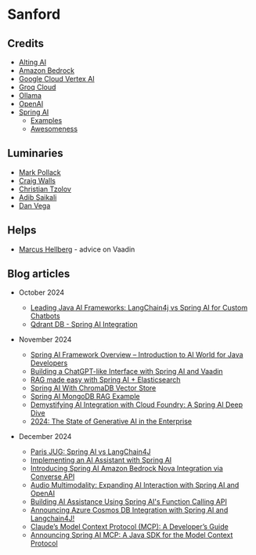 # Sanford

## Credits

* [Alting AI](https://alting.ai)
* [Amazon Bedrock](https://aws.amazon.com/bedrock/)
* [Google Cloud Vertex AI](https://cloud.google.com/vertex-ai?hl=en)
* [Groq Cloud](https://groq.com)
* [Ollama](https://ollama.com/)
* [OpenAI](https://openai.com/api/)
* [Spring AI](https://spring.io/projects/spring-ai)
  * [Examples](https://github.com/spring-projects/spring-ai-examples)
  * [Awesomeness](https://github.com/danvega/awesome-spring-ai)

## Luminaries

* [Mark Pollack](https://www.linkedin.com/in/marklpollack/)
* [Craig Walls](https://www.linkedin.com/in/habuma/)
* [Christian Tzolov](https://www.linkedin.com/in/tzolov/)
* [Adib Saikali](https://www.linkedin.com/in/adibsaikali/)
* [Dan Vega](https://www.youtube.com/@DanVega/videos)

## Helps

* [Marcus Hellberg](https://www.linkedin.com/in/marcushellberg/) - advice on Vaadin

## Blog articles

* October 2024
  * [Leading Java AI Frameworks: LangChain4j vs Spring AI for Custom Chatbots](https://www.miliari.me/blog/leading-java-rag-frameworks)
  * [Qdrant DB - Spring AI Integration](https://www.kodesastra.com/2024/10/qdrant-db-spring-ai-Integration.html)
  
* November 2024
  * [Spring AI Framework Overview – Introduction to AI World for Java Developers](https://grapeup.com/blog/spring-ai-overview-introduction-to-ai-world-for-java-developers/#)
  * [Building a ChatGPT-like Interface with Spring AI and Vaadin](https://blog.stackademic.com/building-a-chatgpt-like-interface-with-spring-ai-and-vaadin-ed62c702f094)
  * [RAG made easy with Spring AI + Elasticsearch](https://www.elastic.co/search-labs/blog/java-rag-spring-ai-es)
  * [Spring AI With ChromaDB Vector Store](https://www.baeldung.com/spring-ai-chromadb-vector-store)
  * [Spring AI MongoDB RAG Example](https://www.javacodegeeks.com/spring-ai-mongodb-rag-example.html)
  * [Demystifying AI Integration with Cloud Foundry: A Spring AI Deep Dive](https://blogs.vmware.com/tanzu/demystifying-ai-integration-with-cloud-foundry-a-spring-ai-deep-dive/)
  * [2024: The State of Generative AI in the Enterprise](https://menlovc.com/2024-the-state-of-generative-ai-in-the-enterprise/)
  
* December 2024
  * [Paris JUG: Spring AI vs LangChain4J](https://speakerdeck.com/michaelisvy/2024)
  * [Implementing an AI Assistant with Spring AI](https://www.baeldung.com/spring-ai-assistant)
  * [Introducing Spring AI Amazon Bedrock Nova Integration via Converse API](https://spring.io/blog/2024/12/10/spring-ai-amazon-bedrock-nova)
  * [Audio Multimodality: Expanding AI Interaction with Spring AI and OpenAI](https://spring.io/blog/2024/12/05/spring-ai-audio-modality)
  * [Building AI Assistance Using Spring AI's Function Calling API](https://www.kodesastra.com/2024/12/building-ai-assistance-using-spring-ai-function-calling.html)
  * [Announcing Azure Cosmos DB Integration with Spring AI and Langchain4J!](https://devblogs.microsoft.com/cosmosdb/announcing-azure-cosmos-db-integration-with-spring-ai-and-langchain4j/)
  * [Claude’s Model Context Protocol (MCP): A Developer’s Guide](https://www.unite.ai/claudes-model-context-protocol-mcp-a-developers-guide/)
  * [Announcing Spring AI MCP: A Java SDK for the Model Context Protocol](https://spring.io/blog/2024/12/11/spring-ai-mcp-announcement)

